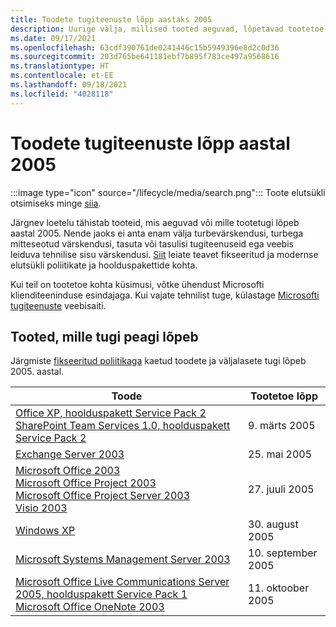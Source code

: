 ```yaml
---
title: Toodete tugiteenuste lõpp aastaks 2005
description: Uurige välja, millised tooted aeguvad, lõpetavad tootetoe või lähevad üle tavatoelt laiendatud toele aastal 2005.
ms.date: 09/17/2021
ms.openlocfilehash: 63cdf390761de0241446c15b5949396e8d2c0d36
ms.sourcegitcommit: 203d765be641181ebf7b895f783ce497a9568616
ms.translationtype: HT
ms.contentlocale: et-EE
ms.lasthandoff: 09/18/2021
ms.locfileid: "4028118"
---
```

# <a name="products-ending-support-in-2005"></a>Toodete tugiteenuste lõpp aastal 2005

:::image type="icon" source="/lifecycle/media/search.png":::
Toote elutsükli otsimiseks minge [siia](/lifecycle/products/).

Järgnev loetelu tähistab tooteid, mis aeguvad või mille tootetugi lõpeb aastal 2005. Nende jaoks ei anta enam välja turbevärskendusi, turbega mitteseotud värskendusi, tasuta või tasulisi tugiteenuseid ega veebis leiduva tehnilise sisu värskendusi. [Siit](/lifecycle/overview/product-end-of-support-overview) leiate teavet fikseeritud ja modernse elutsükli poliitikate ja hoolduspakettide kohta.

Kui teil on tootetoe kohta küsimusi, võtke ühendust Microsofti klienditeeninduse esindajaga. Kui vajate tehnilist tuge, külastage [Microsofti tugiteenuste](https://support.microsoft.com/contactus/?ws=support) veebisaiti.





## <a name="products-reaching-end-of-support"></a>Tooted, mille tugi peagi lõpeb

Järgmiste [fikseeritud poliitikaga](/lifecycle/policies/fixed) kaetud toodete ja väljalasete tugi lõpeb 2005. aastal.

| Toode | Tootetoe lõpp |
| --- | --- |
| [Office XP, hoolduspakett Service Pack 2](/lifecycle/products/office-xp?branch=live)<br>[SharePoint Team Services 1.0, hoolduspakett Service Pack 2](/lifecycle/products/sharepoint-team-services-10?branch=live)<br> | 9. märts 2005 |
| [Exchange Server 2003](/lifecycle/products/exchange-server-2003?branch=live)<br> | 25. mai 2005 |
| [Microsoft Office 2003](/lifecycle/products/microsoft-office-2003?branch=live)<br>[Microsoft Office Project 2003](/lifecycle/products/microsoft-office-project-2003?branch=live)<br>[Microsoft Office Project Server 2003](/lifecycle/products/microsoft-office-project-server-2003?branch=live)<br>[Visio 2003](/lifecycle/products/visio-2003?branch=live)<br> | 27. juuli 2005 |
| [Windows XP](/lifecycle/products/windows-xp?branch=live)<br> | 30. august 2005 |
| [Microsoft Systems Management Server 2003](/lifecycle/products/microsoft-systems-management-server-2003?branch=live)<br> | 10. september 2005 |
| [Microsoft Office Live Communications Server 2005, hoolduspakett Service Pack 1](/lifecycle/products/microsoft-office-live-communications-server-2005?branch=live)<br>[Microsoft Office OneNote 2003](/lifecycle/products/microsoft-office-onenote-2003?branch=live)<br> | 11. oktoober 2005 |


